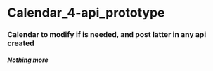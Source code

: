 # Calendar_4-api_prototype

### Calendar to modify if is needed, and post latter in any api created

##### Nothing more
